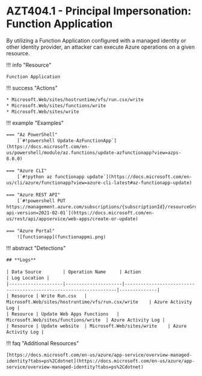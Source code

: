 # AZT404.1 - Principal Impersonation: Function Application

By utilizing a Function Application configured with a managed identity or other identity provider, an attacker can execute Azure operations on a given resource.

!!! info "Resource" 

	Function Application

!!! success "Actions" 

	* Microsoft.Web/sites/hostruntime/vfs/run.csx/write
	* Microsoft.Web/sites/functions/write
	* Microsoft.Web/sites/write

!!! example "Examples"

    === "Az PowerShell"
		[`#!powershell Update-AzFunctionApp`](https://docs.microsoft.com/en-us/powershell/module/az.functions/update-azfunctionapp?view=azps-8.0.0)

	=== "Azure CLI"
		[`#!python az functionapp update`](https://docs.microsoft.com/en-us/cli/azure/functionapp?view=azure-cli-latest#az-functionapp-update)
		
	=== "Azure REST API"	
		[`#!powershell PUT https://management.azure.com/subscriptions/{subscriptionId}/resourceGroups/{resourceGroupName}/providers/Microsoft.Web/sites/{name}?api-version=2021-02-01`](https://docs.microsoft.com/en-us/rest/api/appservice/web-apps/create-or-update)		

    === "Azure Portal"
    	![functionapp](functionappmi.png)

!!! abstract "Detections"

	## **Logs** 

    | Data Source        | Operation Name     | Action                                                            | Log Location |
    |--------------------|---------------------|-------------------------------------------------------------------|--------------|
    | Resource | Write Run.csx	 | Microsoft.Web/sites/hostruntime/vfs/run.csx/write	| Azure Activity Log |
    | Resource | Update Web Apps Functions	 | Microsoft.Web/sites/functions/write	| Azure Activity Log |
    | Resource | Update website	 | Microsoft.Web/sites/write	| Azure Activity Log |

!!! faq "Additional Resources"

	[https://docs.microsoft.com/en-us/azure/app-service/overview-managed-identity?tabs=ps%2Cdotnet](https://docs.microsoft.com/en-us/azure/app-service/overview-managed-identity?tabs=ps%2Cdotnet)
